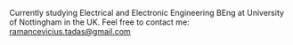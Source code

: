Currently studying Electrical and Electronic Engineering BEng at University of Nottingham in the UK.
Feel free to contact me: ramancevicius.tadas@gmail.com
